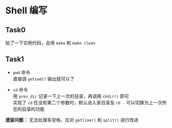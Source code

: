 # Shell 编写

## Task0

贴了一下实例代码，会用 `make` 和 `make clean`

## Task1

- `pwd` 命令  
  直接调 `getcwd()` 输出就可以了

- `cd` 命令  
  用 `prev_dir` 记录一下上一次的目录，再调用 `chdir()` 即可  
  实现了 `cd` 在没有第二个参数时，默认进入家目录及 `cd -` 可以切换为上一次所在的目录的功能

**遗留问题：** 无法处理多空格，应对 `getline()` 和 `split()` 进行改进

